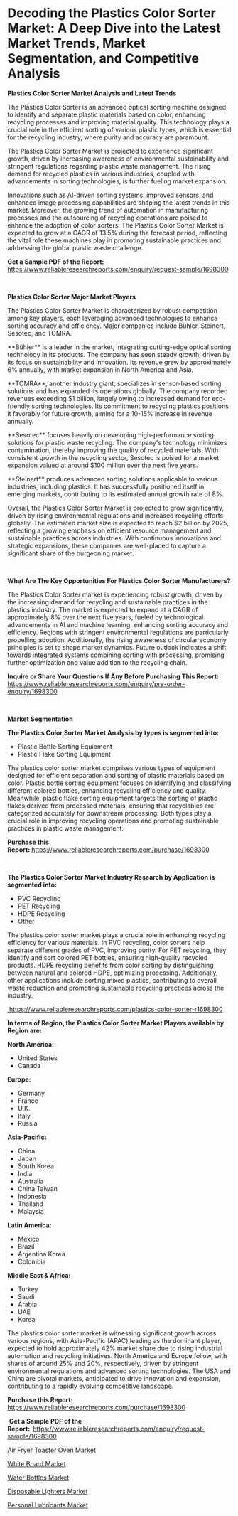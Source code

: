 <p><h1>Decoding the Plastics Color Sorter Market: A Deep Dive into the Latest Market Trends, Market Segmentation, and Competitive Analysis</h1></p><p><strong>Plastics Color Sorter Market Analysis and Latest Trends</strong></p>
<p><p>The Plastics Color Sorter is an advanced optical sorting machine designed to identify and separate plastic materials based on color, enhancing recycling processes and improving material quality. This technology plays a crucial role in the efficient sorting of various plastic types, which is essential for the recycling industry, where purity and accuracy are paramount.</p><p>The Plastics Color Sorter Market is projected to experience significant growth, driven by increasing awareness of environmental sustainability and stringent regulations regarding plastic waste management. The rising demand for recycled plastics in various industries, coupled with advancements in sorting technologies, is further fueling market expansion. </p><p>Innovations such as AI-driven sorting systems, improved sensors, and enhanced image processing capabilities are shaping the latest trends in this market. Moreover, the growing trend of automation in manufacturing processes and the outsourcing of recycling operations are poised to enhance the adoption of color sorters. The Plastics Color Sorter Market is expected to grow at a CAGR of 13.5% during the forecast period, reflecting the vital role these machines play in promoting sustainable practices and addressing the global plastic waste challenge.</p></p>
<p><strong>Get a Sample PDF of the Report:&nbsp;</strong> <a href="https://www.reliableresearchreports.com/enquiry/request-sample/1698300?utm_campaign=1347&utm_medium=2&utm_source=Github&utm_content=ia&utm_term=04102024&utm_id=plastics-color-sorter">https://www.reliableresearchreports.com/enquiry/request-sample/1698300</a></p>
<p>&nbsp;</p>
<p><strong>Plastics Color Sorter Major Market Players</strong></p>
<p><p>The Plastics Color Sorter Market is characterized by robust competition among key players, each leveraging advanced technologies to enhance sorting accuracy and efficiency. Major companies include Bühler, Steinert, Sesotec, and TOMRA.</p><p>**Bühler** is a leader in the market, integrating cutting-edge optical sorting technology in its products. The company has seen steady growth, driven by its focus on sustainability and innovation. Its revenue grew by approximately 6% annually, with market expansion in North America and Asia.</p><p>**TOMRA**, another industry giant, specializes in sensor-based sorting solutions and has expanded its operations globally. The company recorded revenues exceeding $1 billion, largely owing to increased demand for eco-friendly sorting technologies. Its commitment to recycling plastics positions it favorably for future growth, aiming for a 10-15% increase in revenue annually.</p><p>**Sesotec** focuses heavily on developing high-performance sorting solutions for plastic waste recycling. The company's technology minimizes contamination, thereby improving the quality of recycled materials. With consistent growth in the recycling sector, Sesotec is poised for a market expansion valued at around $100 million over the next five years.</p><p>**Steinert** produces advanced sorting solutions applicable to various industries, including plastics. It has successfully positioned itself in emerging markets, contributing to its estimated annual growth rate of 8%. </p><p>Overall, the Plastics Color Sorter Market is projected to grow significantly, driven by rising environmental regulations and increased recycling efforts globally. The estimated market size is expected to reach $2 billion by 2025, reflecting a growing emphasis on efficient resource management and sustainable practices across industries. With continuous innovations and strategic expansions, these companies are well-placed to capture a significant share of the burgeoning market.</p></p>
<p>&nbsp;</p>
<p><strong>What Are The Key Opportunities For Plastics Color Sorter Manufacturers?</strong></p>
<p><p>The Plastics Color Sorter market is experiencing robust growth, driven by the increasing demand for recycling and sustainable practices in the plastics industry. The market is expected to expand at a CAGR of approximately 8% over the next five years, fueled by technological advancements in AI and machine learning, enhancing sorting accuracy and efficiency. Regions with stringent environmental regulations are particularly propelling adoption. Additionally, the rising awareness of circular economy principles is set to shape market dynamics. Future outlook indicates a shift towards integrated systems combining sorting with processing, promising further optimization and value addition to the recycling chain.</p></p>
<p><strong>Inquire or Share Your Questions If Any Before Purchasing This Report:</strong> <a href="https://www.reliableresearchreports.com/enquiry/pre-order-enquiry/1698300?utm_campaign=1347&utm_medium=2&utm_source=Github&utm_content=ia&utm_term=04102024&utm_id=plastics-color-sorter">https://www.reliableresearchreports.com/enquiry/pre-order-enquiry/1698300</a></p>
<p>&nbsp;</p>
<p><strong>Market Segmentation</strong></p>
<p><strong>The Plastics Color Sorter Market Analysis by types is segmented into:</strong></p>
<p><ul><li>Plastic Bottle Sorting Equipment</li><li>Plastic Flake Sorting Equipment</li></ul></p>
<p><p>The plastics color sorter market comprises various types of equipment designed for efficient separation and sorting of plastic materials based on color. Plastic bottle sorting equipment focuses on identifying and classifying different colored bottles, enhancing recycling efficiency and quality. Meanwhile, plastic flake sorting equipment targets the sorting of plastic flakes derived from processed materials, ensuring that recyclables are categorized accurately for downstream processing. Both types play a crucial role in improving recycling operations and promoting sustainable practices in plastic waste management.</p></p>
<p><strong>Purchase this Report:&nbsp;</strong><a href="https://www.reliableresearchreports.com/purchase/1698300?utm_campaign=1347&utm_medium=2&utm_source=Github&utm_content=ia&utm_term=04102024&utm_id=plastics-color-sorter">https://www.reliableresearchreports.com/purchase/1698300</a></p>
<p>&nbsp;</p>
<p><strong>The Plastics Color Sorter Market Industry Research by Application is segmented into:</strong></p>
<p><ul><li>PVC Recycling</li><li>PET Recycling</li><li>HDPE Recycling</li><li>Other</li></ul></p>
<p><p>The plastics color sorter market plays a crucial role in enhancing recycling efficiency for various materials. In PVC recycling, color sorters help separate different grades of PVC, improving purity. For PET recycling, they identify and sort colored PET bottles, ensuring high-quality recycled products. HDPE recycling benefits from color sorting by distinguishing between natural and colored HDPE, optimizing processing. Additionally, other applications include sorting mixed plastics, contributing to overall waste reduction and promoting sustainable recycling practices across the industry.</p></p>
<p><a href="https://www.reliableresearchreports.com/plastics-color-sorter-r1698300?utm_campaign=1347&utm_medium=2&utm_source=Github&utm_content=ia&utm_term=04102024&utm_id=plastics-color-sorter">&nbsp;https://www.reliableresearchreports.com/plastics-color-sorter-r1698300</a></p>
<p><strong>In terms of Region, the Plastics Color Sorter Market Players available by Region are:</strong></p>
<p>
    <p> <strong> North America: </strong>
        <ul>
            <li>United States</li>
            <li>Canada</li>
        </ul>
        </p> 
    <p> <strong> Europe: </strong>
        <ul>
            <li>Germany</li>
            <li>France</li>
            <li>U.K.</li>
            <li>Italy</li>
            <li>Russia</li>
        </ul>
        </p> 
    <p> <strong> Asia-Pacific: </strong>
        <ul>
            <li>China</li>
            <li>Japan</li>
            <li>South Korea</li>
            <li>India</li>
            <li>Australia</li>
            <li>China Taiwan</li>
            <li>Indonesia</li>
            <li>Thailand</li>
            <li>Malaysia</li>
        </ul>
        </p> 
    <p> <strong> Latin America: </strong>
        <ul>
            <li>Mexico</li>
            <li>Brazil</li>
            <li>Argentina Korea</li>
            <li>Colombia</li>
        </ul>
        </p> 
    <p> <strong> Middle East & Africa: </strong>
        <ul>
            <li>Turkey</li>
            <li>Saudi</li>
            <li>Arabia</li>
            <li>UAE</li>
            <li>Korea</li>
        </ul>
    </p>
    </p>
<p><p>The plastics color sorter market is witnessing significant growth across various regions, with Asia-Pacific (APAC) leading as the dominant player, expected to hold approximately 42% market share due to rising industrial automation and recycling initiatives. North America and Europe follow, with shares of around 25% and 20%, respectively, driven by stringent environmental regulations and advanced sorting technologies. The USA and China are pivotal markets, anticipated to drive innovation and expansion, contributing to a rapidly evolving competitive landscape.</p></p>
<p><strong>Purchase this Report: </strong><a href="https://www.reliableresearchreports.com/purchase/1698300?utm_campaign=1347&utm_medium=2&utm_source=Github&utm_content=ia&utm_term=04102024&utm_id=plastics-color-sorter">https://www.reliableresearchreports.com/purchase/1698300</a></p>
<p>&nbsp;<strong>Get a Sample PDF of the Report:&nbsp;&nbsp;</strong><a href="https://www.reliableresearchreports.com/enquiry/request-sample/1698300?utm_campaign=1347&utm_medium=2&utm_source=Github&utm_content=ia&utm_term=04102024&utm_id=plastics-color-sorter">https://www.reliableresearchreports.com/enquiry/request-sample/1698300</a></p>
<p><strong></strong></p>
<p><p><a href="https://www.linkedin.com/pulse/evaluating-global-air-fryer-toaster-oven-market-trends-growth-opportunities-59kpc?utm_campaign=1347&utm_medium=2&utm_source=Github&utm_content=ia&utm_term=04102024&utm_id=plastics-color-sorter">Air Fryer Toaster Oven Market</a></p><p><a href="https://www.linkedin.com/pulse/white-board-market-size-share-competitive-landscape-trend-analysis-7bwtc?utm_campaign=1347&utm_medium=2&utm_source=Github&utm_content=ia&utm_term=04102024&utm_id=plastics-color-sorter">White Board Market</a></p><p><a href="https://www.linkedin.com/pulse/analyzing-global-water-bottles-market-growth-prospects-future-forecast-ydtbc?utm_campaign=1347&utm_medium=2&utm_source=Github&utm_content=ia&utm_term=04102024&utm_id=plastics-color-sorter">Water Bottles Market</a></p><p><a href="https://www.linkedin.com/pulse/disposable-lighters-market-trends-detailed-study-its-segmentation-t356c?utm_campaign=1347&utm_medium=2&utm_source=Github&utm_content=ia&utm_term=04102024&utm_id=plastics-color-sorter">Disposable Lighters Market</a></p><p><a href="https://www.linkedin.com/pulse/personal-lubricants-market-research-report-forecast-growth-prospects-adqfc?utm_campaign=1347&utm_medium=2&utm_source=Github&utm_content=ia&utm_term=04102024&utm_id=plastics-color-sorter">Personal Lubricants Market</a></p></p>